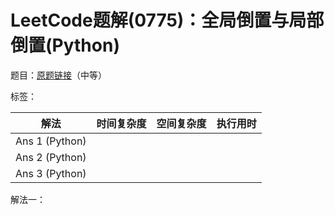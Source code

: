 # LeetCode题解(0775)：全局倒置与局部倒置(Python)

题目：[原题链接](https://leetcode-cn.com/problems/global-and-local-inversions/)（中等）

标签：

| 解法           | 时间复杂度 | 空间复杂度 | 执行用时 |
| -------------- | ---------- | ---------- | -------- |
| Ans 1 (Python) |            |            |          |
| Ans 2 (Python) |            |            |          |
| Ans 3 (Python) |            |            |          |

解法一：

